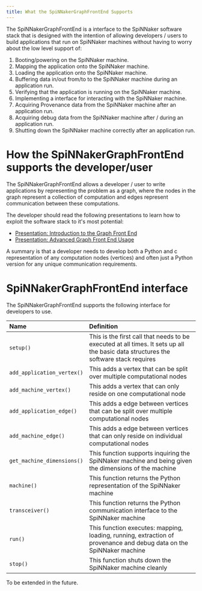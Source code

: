 ```yaml
---
title: What the SpiNNakerGraphFrontEnd Supports
---
```


The SpiNNakerGraphFrontEnd is a interface to the SpiNNaker software stack that is designed with the intention of allowing developers / users to 
build applications that run on SpiNNaker machines without having to worry about the low level support of:

1. Booting/powering on the SpiNNaker machine.
1. Mapping the application onto the SpiNNaker machine.
1. Loading the application onto the SpiNNaker machine.
1. Buffering data in/out from/to to the SpiNNaker machine during an application run.
1. Verifying that the application is running on the SpiNNaker machine.
1. Implementing a interface for interacting with the SpiNNaker machine.
1. Acquiring Provenance data from the SpiNNaker machine after an application run.
1. Acquiring debug data from the SpiNNaker machine after / during an application run.
1. Shutting down the SpiNNaker machine correctly after an application run.

# How the SpiNNakerGraphFrontEnd supports the developer/user

The SpiNNakerGraphFrontEnd allows a developer / user to write applications by representing the problem as a graph, where the
nodes in the graph represent a collection of computation and edges represent communication between these computations. 

The developer should read the following presentations to learn how to 
exploit the software stack to it's most potential:

* [Presentation: Introduction to the Graph Front End](GFEIntro.pdf)
* [Presentation: Advanced Graph Front End Usage](GFEAdvanced.pdf) 

A summary is that a developer needs to develop both a Python and c representation of any computation nodes (vertices) and often just a Python version for any unique communication requirements. 

# SpiNNakerGraphFrontEnd interface

The SpiNNakerGraphFrontEnd supports the following interface for developers to use.

|Name|Definition|
|:----------|:----------------------------|
|`setup()`|This is the first call that needs to be executed at all times. It sets up all the basic data structures the software stack requires|
|`add_application_vertex()`|This adds a vertex that can be split over multiple computational nodes|
|`add_machine_vertex()`|This adds a vertex that can only reside on one computational node|
|`add_application_edge()`|This adds a edge between vertices that can be split over multiple computational nodes|
|`add_machine_edge()`|This adds a edge between vertices that can only reside on individual computational nodes|
|`get_machine_dimensions()`|This function supports inquiring the SpiNNaker machine and being given the dimensions of the machine|
|`machine()`|This function returns the Python representation of the SpiNNaker machine|
|`transceiver()`| This function returns the Python communication interface to the SpiNNaker machine| 
|`run()`|This function executes: mapping, loading, running, extraction of provenance and debug data on the SpiNNaker machine|
|`stop()`|This function shuts down the SpiNNaker machine cleanly|

To be extended in the future.
